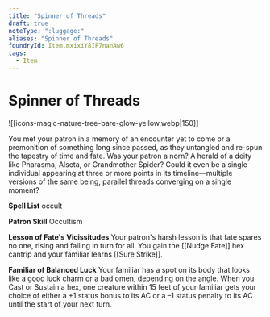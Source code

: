 ```yaml
---
title: "Spinner of Threads"
draft: true
noteType: ":luggage:"
aliases: "Spinner of Threads"
foundryId: Item.mxixiY8IF7nanAw6
tags:
  - Item
---
```


# Spinner of Threads
![[icons-magic-nature-tree-bare-glow-yellow.webp|150]]

You met your patron in a memory of an encounter yet to come or a premonition of something long since passed, as they untangled and re-spun the tapestry of time and fate. Was your patron a norn? A herald of a deity like Pharasma, Alseta, or Grandmother Spider? Could it even be a single individual appearing at three or more points in its timeline—multiple versions of the same being, parallel threads converging on a single moment?

**Spell List** occult

**Patron Skill** Occultism

**Lesson of Fate's Vicissitudes** Your patron's harsh lesson is that fate spares no one, rising and falling in turn for all. You gain the [[Nudge Fate]] hex cantrip and your familiar learns [[Sure Strike]].

**Familiar of Balanced Luck** Your familiar has a spot on its body that looks like a good luck charm or a bad omen, depending on the angle. When you Cast or Sustain a hex, one creature within 15 feet of your familiar gets your choice of either a +1 status bonus to its AC or a –1 status penalty to its AC until the start of your next turn.
